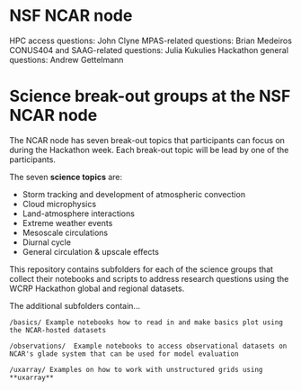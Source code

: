 # NSF NCAR node

HPC access questions: John Clyne
MPAS-related questions: Brian Medeiros
CONUS404 and SAAG-related questions: Julia Kukulies 
Hackathon general questions: Andrew Gettelmann 

# Science break-out groups at the NSF NCAR node

The NCAR node has seven break-out topics that participants can focus on during the Hackathon week.
Each break-out topic will be lead by one of the participants.

The seven **science topics** are: 

* Storm tracking and development of atmospheric convection
* Cloud microphysics 
* Land-atmosphere interactions 
* Extreme weather events 
* Mesoscale circulations
* Diurnal cycle
* General circulation & upscale effects

This repository contains subfolders for each of the science groups that collect their notebooks and scripts to address research questions using the WCRP Hackathon global and regional datasets.

The additional subfolders contain...

    /basics/ Example notebooks how to read in and make basics plot using the NCAR-hosted datasets

    /observations/  Example notebooks to access observational datasets on NCAR's glade system that can be used for model evaluation

    /uxarray/ Examples on how to work with unstructured grids using **uxarray**





